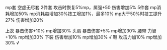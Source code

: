 

mp套  空虚无尽套
2件套  攻击时恢复5%mp，属强+50  伤害增加5%
5件套  mp消耗增加50%  mp消耗每增加30%技工增加1%，最多10%    mp大于50%时技工提升27%
   伤害增加20%

上衣  暴击伤害+10%  mp增加30%
头肩  暴击伤害+5%   mp增加30%
腰带  力智+10%     mp增加30%
下装  伤害增加10%   mp增加30%   √
鞋    攻击力加10%   mp增加30%   √